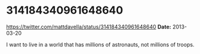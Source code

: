 # 314184340961648640
https://twitter.com/mattdavella/status/314184340961648640
**Date:** 2013-03-20

I want to live in a world that has millions of astronauts, not millions of troops.
